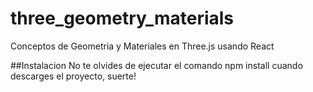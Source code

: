 # three_geometry_materials
Conceptos de Geometria y Materiales en Three.js usando React

##Instalacion 
No te olvides de ejecutar el comando npm install cuando descarges el proyecto, suerte!
